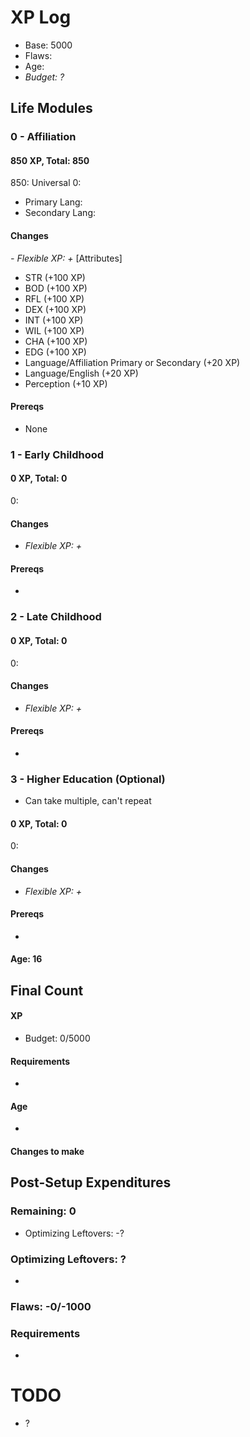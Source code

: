 # XP Log
- Base: 5000
- Flaws: 
- Age:
- *Budget: ?*

## Life Modules
### 0 - Affiliation
#### 850 XP, Total: 850
850: Universal
0: 
- Primary Lang: 
- Secondary Lang: 

#### Changes
*- Flexible XP: +*
[Attributes]
- STR (+100 XP)
- BOD (+100 XP)
- RFL (+100 XP)
- DEX (+100 XP)
- INT (+100 XP)
- WIL (+100 XP)
- CHA (+100 XP)
- EDG (+100 XP)
- Language/Affiliation Primary or Secondary (+20 XP)
- Language/English (+20 XP)
- Perception (+10 XP)

#### Prereqs
- None

### 1 - Early Childhood
#### 0 XP, Total: 0
0: 

#### Changes
- *Flexible XP: +*

#### Prereqs
- 

### 2 - Late Childhood
#### 0 XP, Total: 0
0: 

#### Changes
- *Flexible XP: +*

#### Prereqs
- 

### 3 - Higher Education (Optional)
- Can take multiple, can't repeat

#### 0 XP, Total: 0
0: 

#### Changes
- *Flexible XP: +*

#### Prereqs
- 

#### Age: 16

## Final Count
#### XP
- Budget: 0/5000

#### Requirements
- 

#### Age
- 

#### Changes to make


## Post-Setup Expenditures
### Remaining: 0

- Optimizing Leftovers: -?
### Optimizing Leftovers: ?
- 
### Flaws: -0/-1000
### Requirements
- 

# TODO
- ?
